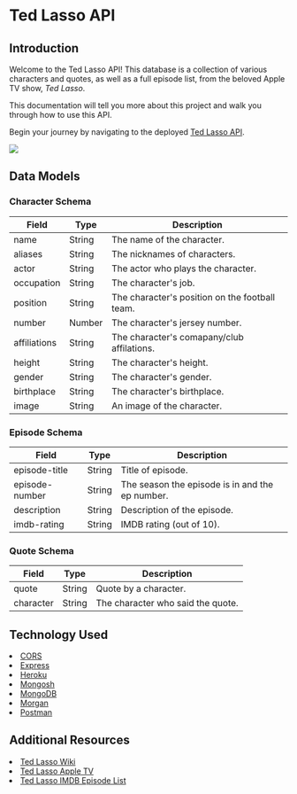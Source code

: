<h1>Ted Lasso API</h1>

## Introduction

Welcome to the Ted Lasso API! This database is a collection of various characters and quotes, as well as a full episode list, from the beloved Apple TV show, <em>Ted Lasso</em>.

This documentation will tell you more about this project and walk you through how to use this API.

Begin your journey by navigating to the deployed <a href="">Ted Lasso API</a>.

<img src="https://www.apple.com/newsroom/images/product/apple-tv-plus/standard/Apple_Ted-Lasso_hero_09192021_big.jpg.slideshow-xlarge_2x.jpg">

## Data Models

### Character Schema

| Field          | Type    | Description                                   |
| -------------- | ------- | --------------------------------------------- |
| name           | String  | The name of the character.                    |
| aliases        | String  | The nicknames of characters.                  |
| actor          | String  | The actor who plays the character.            |
| occupation     | String  | The character's job.                          |
| position       | String  | The character's position on the football team. |
| number         | Number  | The character's jersey number.                |
| affiliations   | String  | The character's comapany/club affilations.     |
| height         | String  | The character's height.                       |
| gender         | String  | The character's gender.                       |
| birthplace     | String  | The character's birthplace.                   |
| image          | String  | An image of the character.                    |

### Episode Schema

| Field          | Type    | Description                                   |
| -------------- | ------- | --------------------------------------------- |
| episode-title  | String  | Title of episode.                             |
| episode-number | String  | The season the episode is in and the ep number. |
| description    | String  | Description of the episode.                   |
| imdb-rating    | String  | IMDB rating (out of 10).                      |

### Quote Schema

| Field          | Type    | Description                                   |
| -------------- | ------- | --------------------------------------------- |
| quote          | String  | Quote by a character.                         |
| character      | String  | The character who said the quote.             |

## Technology Used

<li><a href="https://developer.mozilla.org/en-US/docs/Web/HTTP/CORS">CORS</a></li>
<li><a href="https://expressjs.com/">Express</a></li>
<li><a href="https://www.heroku.com/?utm_source=google&utm_medium=paid_search&utm_campaign=amer_heraw&utm_content=general-branded-search-rsa&utm_term=heroku&gad_source=1&gclid=CjwKCAiAxaCvBhBaEiwAvsLmWIODeYAx0sDtALxO4HmrZ01pH2mHJl_tPb6sXLFuT39og4AgMDBlwxoCmb0QAvD_BwE">Heroku</a></li>
<li><a href="https://www.mongodb.com/docs/mongodb-shell/">Mongosh</a></li>
<li><a href="https://www.mongodb.com/docs/mongodb-shell/">MongoDB</a></li>
<li><a href="https://www.npmjs.com/package/morgan">Morgan</a></li>
<li><a href="https://www.postman.com/">Postman</a></li>


## Additional Resources

<li><a href="https://ted-lasso.fandom.com/wiki/Ted_Lasso_Wiki">Ted Lasso Wiki</a></li>
<li><a href="https://tv.apple.com/us/show/ted-lasso/umc.cmc.vtoh0mn0xn7t3c643xqonfzy?mttn3pid=Google%20AdWords&mttnagencyid=a5e&mttncc=US&mttnsiteid=143238&mttnsubad=OUS2019863_1-688167383417-c&mttnsubkw=105373391198__wAojZMzu_&mttnsubplmnt=_adext_">Ted Lasso Apple TV</a></li>
<li><a href="https://www.imdb.com/title/tt10986410/episodes/?season=1">Ted Lasso IMDB Episode List</a></li>



